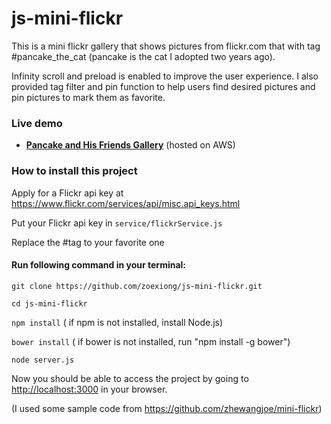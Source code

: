 # js-mini-flickr

This is a mini flickr gallery that shows pictures from flickr.com that with tag #pancake_the_cat (pancake is the cat I adopted two years ago).

Infinity scroll and preload is enabled to improve the user experience.
I also provided tag filter and pin function to help users find desired pictures and pin pictures to mark them as favorite.

### Live demo
* [**Pancake and His Friends Gallery**](http://34.213.61.66:3000/) (hosted on AWS)

### How to install this project

Apply for a Flickr api key at https://www.flickr.com/services/api/misc.api_keys.html

Put your Flickr api key in `service/flickrService.js`

Replace the #tag to your favorite one

#### Run following command in your terminal:

`git clone https://github.com/zoexiong/js-mini-flickr.git`

`cd js-mini-flickr`

`npm install` ( if npm is not installed, install Node.js)

`bower install` ( if bower is not installed, run "npm install -g bower")

`node server.js`

Now you should be able to access the project by going to [http://localhost:3000](http://localhost:3000) in your browser.

(I used some sample code from https://github.com/zhewangjoe/mini-flickr)
